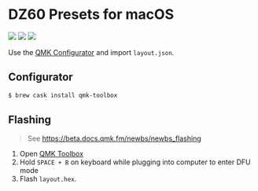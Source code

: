 # DZ60 Presets for macOS

![](/layer1.png?raw=true)
![](/layer2.png?raw=true)
![](/layer3.png?raw=true)

Use the [QMK Configurator](https://config.qmk.fm/#/dz60/**LAYOUT_directional**) and import `layout.json`.

## Configurator

```sh
$ brew cask install qmk-toolbox
```

## Flashing

> See https://beta.docs.qmk.fm/newbs/newbs_flashing

1. Open [QMK Toolbox](https://github.com/qmk/qmk_toolbox/releases)
2. Hold `SPACE + B` on keyboard while plugging into computer to enter DFU mode
3. Flash `layout.hex`.
